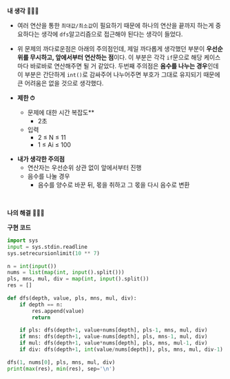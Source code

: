 **내 생각** 🤷🏻‍♂️
- 여러 연산을 통한 `최대값/최소값`이 필요하기 때문에 하나의 연산을 끝까지 하는게 중요하다는 생각에 `dfs`알고리즘으로 접근해야 된다는 생각이 들었다.
- 위 문제의 까다로운점은 아래의 주의점인데, 제일 까다롭게 생각했던 부분이 **우선순위를 무시하고, 앞에서부터 연산하는 점**이다.
    이 부분은 각각 `if`문으로 해당 케이스마다 바로바로 연산해주면 될 거 같았다.
    두번째 주의점은 **음수를 나누는 경우**인데 이 부분은 간단하게 `int()`로 감싸주어 나누어주면 부호가 그대로 유지되기 때문에 큰 어려움은 없을 것으로 생각했다.
    
- **제한 ⏱**
    * 문제에 대한 시간 복잡도**
        * 2초
    * 입력
        * 2 ≤ N ≤ 11
        * 1 ≤ Ai ≤ 100
        
* **내가 생각한 주의점**
    * 연산자는 우선순위 상관 없이 앞에서부터 진행
    * 음수를 나눌 경우
        * 음수를 양수로 바꾼 뒤, 몫을 취하고 그 몫을 다시 음수로 변환

</br>

**나의 해결** 👨🏻‍💻
</br>

**구현 코드**
    
```python
import sys
input = sys.stdin.readline
sys.setrecursionlimit(10 ** 7)
    
n = int(input())
nums = list(map(int, input().split()))
pls, mns, mul, div = map(int, input().split())
res = []
    
def dfs(depth, value, pls, mns, mul, div):
    if depth == n:
        res.append(value)
        return
    
    if pls: dfs(depth+1, value+nums[depth], pls-1, mns, mul, div)
    if mns: dfs(depth+1, value-nums[depth], pls, mns-1, mul, div)
    if mul: dfs(depth+1, value*nums[depth], pls, mns, mul-1, div)
    if div: dfs(depth+1, int(value/nums[depth]), pls, mns, mul, div-1)
    
dfs(1, nums[0], pls, mns, mul, div)
print(max(res), min(res), sep='\n')
```